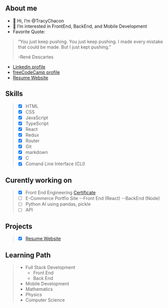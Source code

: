## About me
- 👋 Hi, I’m @TracyChacon
- 👀 I’m interested in FrontEnd, BackEnd, and Mobile Development
- Favorite Quote: 
> “You just keep pushing. You just keep pushing. I made every mistake that could be made. But I just kept pushing.”
> 
>  -René Descartes
*   [Linkedin profile](https://www.linkedin.com/in/tracy-chacon-862a5699/)
*   [freeCodeCamp profile](https://www.freecodecamp.org/tracychacon)
*   [Resume Website](https://tracychacon.github.io/)
 ## Skills
> - [X] HTML
> - [X] CSS
> - [X] JavaScript
> - [X] TypeScript
> - [X] React
> - [X] Redux
> - [X] Router
> - [X] Git
> - [X] markdown
> - [X] C
> - [X] Comand Line Interface (CLI)
## Curently working on
> - [X] Front End Engineering [Certificate](https://www.codecademy.com/profiles/TracyChacon/certificates/5f85dd867b67b60014ac9ea3)
> - [ ] E-Commerce Portfio Site --Front End (React) --BackEnd (Node)
> - [ ] Python AI using pandas, pickle
> - [ ] API
## Projects
> - [X] [Resume Website](https://tracychacon.github.io/)
## Learning Path
> - Full Stack Development
>   - Front End
>   - Back End
> - Mobile Development
> - Mathematics
> - Physics
> - Computer Science 


